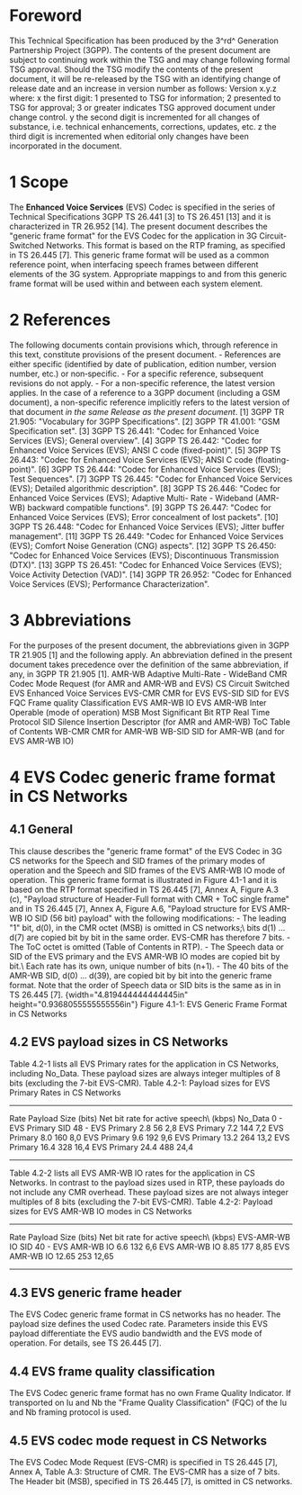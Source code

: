 # Foreword
This Technical Specification has been produced by the 3^rd^ Generation
Partnership Project (3GPP).
The contents of the present document are subject to continuing work within the
TSG and may change following formal TSG approval. Should the TSG modify the
contents of the present document, it will be re-released by the TSG with an
identifying change of release date and an increase in version number as
follows:
Version x.y.z
where:
x the first digit:
1 presented to TSG for information;
2 presented to TSG for approval;
3 or greater indicates TSG approved document under change control.
y the second digit is incremented for all changes of substance, i.e. technical
enhancements, corrections, updates, etc.
z the third digit is incremented when editorial only changes have been
incorporated in the document.
# 1 Scope
The **Enhanced Voice Services** (EVS) Codec is specified in the series of
Technical Specifications 3GPP TS 26.441 [3] to TS 26.451 [13] and it is
characterized in TR 26.952 [14].
The present document describes the \"generic frame format\" for the EVS Codec
for the application in 3G Circuit-Switched Networks. This format is based on
the RTP framing, as specified in TS 26.445 [7]. This generic frame format will
be used as a common reference point, when interfacing speech frames between
different elements of the 3G system. Appropriate mappings to and from this
generic frame format will be used within and between each system element.
# 2 References
The following documents contain provisions which, through reference in this
text, constitute provisions of the present document.
\- References are either specific (identified by date of publication, edition
number, version number, etc.) or non‑specific.
\- For a specific reference, subsequent revisions do not apply.
\- For a non-specific reference, the latest version applies. In the case of a
reference to a 3GPP document (including a GSM document), a non-specific
reference implicitly refers to the latest version of that document _in the
same Release as the present document_.
[1] 3GPP TR 21.905: \"Vocabulary for 3GPP Specifications\".
[2] 3GPP TR 41.001: \"GSM Specification set\".
[3] 3GPP TS 26.441: \"Codec for Enhanced Voice Services (EVS); General
overview\".
[4] 3GPP TS 26.442: \"Codec for Enhanced Voice Services (EVS); ANSI C code
(fixed-point)\".
[5] 3GPP TS 26.443: \"Codec for Enhanced Voice Services (EVS); ANSI C code
(floating-point)\".
[6] 3GPP TS 26.444: \"Codec for Enhanced Voice Services (EVS); Test
Sequences\".
[7] 3GPP TS 26.445: \"Codec for Enhanced Voice Services (EVS); Detailed
algorithmic description\".
[8] 3GPP TS 26.446: \"Codec for Enhanced Voice Services (EVS); Adaptive Multi-
Rate - Wideband (AMR-WB) backward compatible functions\".
[9] 3GPP TS 26.447: \"Codec for Enhanced Voice Services (EVS); Error
concealment of lost packets\".
[10] 3GPP TS 26.448: \"Codec for Enhanced Voice Services (EVS); Jitter buffer
management\".
[11] 3GPP TS 26.449: \"Codec for Enhanced Voice Services (EVS); Comfort Noise
Generation (CNG) aspects\".
[12] 3GPP TS 26.450: \"Codec for Enhanced Voice Services (EVS); Discontinuous
Transmission (DTX)\".
[13] 3GPP TS 26.451: \"Codec for Enhanced Voice Services (EVS); Voice Activity
Detection (VAD)\".
[14] 3GPP TR 26.952: \"Codec for Enhanced Voice Services (EVS); Performance
Characterization\".
# 3 Abbreviations
For the purposes of the present document, the abbreviations given in 3GPP TR
21.905 [1] and the following apply. An abbreviation defined in the present
document takes precedence over the definition of the same abbreviation, if
any, in 3GPP TR 21.905 [1].
AMR-WB Adaptive Multi-Rate - WideBand
CMR Codec Mode Request (for AMR and AMR-WB and EVS)
CS Circuit Switched
EVS Enhanced Voice Services
EVS-CMR CMR for EVS
EVS-SID SID for EVS
FQC Frame quality Classification
EVS AMR-WB IO EVS AMR-WB Inter Operable (mode of operation)
MSB Most Significant Bit
RTP Real Time Protocol
SID Silence Insertion Descriptor (for AMR and AMR-WB)
ToC Table of Contents
WB-CMR CMR for AMR-WB
WB-SID SID for AMR-WB (and for EVS AMR-WB IO)
# 4 EVS Codec generic frame format in CS Networks
## 4.1 General
This clause describes the \"generic frame format\" of the EVS Codec in 3G CS
networks for the Speech and SID frames of the primary modes of operation and
the Speech and SID frames of the EVS AMR-WB IO mode of operation.
This generic frame format is illustrated in Figure 4.1-1 and it is based on
the RTP format specified in TS 26.445 [7], Annex A, Figure A.3 (c), \"Payload
structure of Header-Full format with CMR + ToC single frame\" and in TS 26.445
[7], Annex A, Figure A.6, \"Payload structure for EVS AMR-WB IO SID (56 bit)
payload\" with the following modifications:
\- The leading \"1\" bit, d(0), in the CMR octet (MSB) is omitted in CS
networks;\ bits d(1) ... d(7) are copied bit by bit in the same order. EVS-CMR
has therefore 7 bits.
\- The ToC octet is omitted (Table of Contents in RTP).
\- The Speech data or SID of the EVS primary and the EVS AMR-WB IO modes are
copied bit by bit.\ Each rate has its own, unique number of bits (n+1).
\- The 40 bits of the AMR-WB SID, d(0) ... d(39), are copied bit by bit into
the generic frame format.
Note that the order of Speech data or SID bits is the same as in in TS 26.445
[7].
{width="4.819444444444445in" height="0.9368055555555556in"}
Figure 4.1-1: EVS Generic Frame Format in CS Networks
## 4.2 EVS payload sizes in CS Networks
Table 4.2-1 lists all EVS Primary rates for the application in CS Networks,
including No_Data. These payload sizes are always integer multiples of 8 bits
(excluding the 7-bit EVS-CMR).
Table 4.2-1: Payload sizes for EVS Primary Rates in CS Networks
* * *
Rate Payload Size (bits) Net bit rate for active speech\ (kbps)
No_Data 0 -
EVS Primary SID 48 -
EVS Primary 2.8 56 2,8
EVS Primary 7.2 144 7,2
EVS Primary 8.0 160 8,0
EVS Primary 9.6 192 9,6
EVS Primary 13.2 264 13,2
EVS Primary 16.4 328 16,4
EVS Primary 24.4 488 24,4
* * *
Table 4.2-2 lists all EVS AMR-WB IO rates for the application in CS Networks.
In contrast to the payload sizes used in RTP, these payloads do not include
any CMR overhead. These payload sizes are not always integer multiples of 8
bits (excluding the 7-bit EVS-CMR).
Table 4.2-2: Payload sizes for EVS AMR-WB IO modes in CS Networks
* * *
Rate Payload Size (bits) Net bit rate for active speech\ (kbps)
EVS-AMR-WB IO SID 40 -
EVS AMR-WB IO 6.6 132 6,6
EVS AMR-WB IO 8.85 177 8,85
EVS AMR-WB IO 12.65 253 12,65
* * *
## 4.3 EVS generic frame header
The EVS Codec generic frame format in CS networks has no header. The payload
size defines the used Codec rate. Parameters inside this EVS payload
differentiate the EVS audio bandwidth and the EVS mode of operation. For
details, see TS 26.445 [7].
## 4.4 EVS frame quality classification
The EVS Codec generic frame format has no own Frame Quality Indicator. If
transported on Iu and Nb the \"Frame Quality Classification\" (FQC) of the Iu
and Nb framing protocol is used.
## 4.5 EVS codec mode request in CS Networks
The EVS Codec Mode Request (EVS-CMR) is specified in TS 26.445 [7], Annex A,
Table A.3: Structure of CMR. The EVS-CMR has a size of 7 bits. The Header bit
(MSB), specified in TS 26.445 [7], is omitted in CS networks.
#